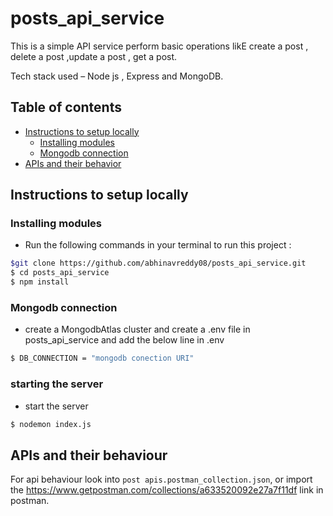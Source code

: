 # posts_api_service
This is a simple API service perform basic operations likE create a post , delete a post ,update a post , get a post.

Tech stack used – Node js , Express and MongoDB.

## Table of contents
* [Instructions to setup locally](#instructions-to-setup-locally)
    * [Installing modules](#installing-modules)
    * [Mongodb connection](#mongodb-connection)
* [APIs and their behavior](#apis-and-their-behavior)


## Instructions to setup locally
### Installing modules
- Run the following commands in your terminal to run this project :
```bash
$git clone https://github.com/abhinavreddy08/posts_api_service.git
$ cd posts_api_service
$ npm install
```

### Mongodb connection
- create a MongodbAtlas cluster and create a .env file in posts_api_service and add the below line in .env
```bash
$ DB_CONNECTION = "mongodb conection URI"
```
### starting the server
- start the server
```bash
$ nodemon index.js
```

## APIs and their behaviour
For api behaviour look into ```post apis.postman_collection.json```, or import the https://www.getpostman.com/collections/a633520092e27a7f11df link in postman.

